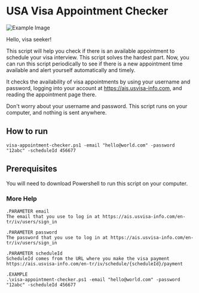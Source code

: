 # USA Visa Appointment Checker

![Example Image](./US-Visa-1024x666.jpg)

Hello, visa seeker!

This script will help you check if there is an available appointment to schedule your visa interview. This script solves the hardest part. Now, you can run this script periodically to see if there is a new appointment time available and alert yourself automatically and timely.

It checks the availability of visa appointments by using your username and password, logging into your account at https://ais.usvisa-info.com, and reading the appointment page there.

Don't worry about your username and password. This script runs on your computer, and nothing is sent anywhere. 

## How to run

`visa-appointment-checker.ps1 -email "hello@world.com" -password "12abc" -scheduleId 456677`

## Prerequisites

You will need to download Powershell to run this script on your computer.


### More Help
```
.PARAMETER email
The email that you use to log in at https://ais.usvisa-info.com/en-tr/iv/users/sign_in

.PARAMETER password
The password that you use to log in at https://ais.usvisa-info.com/en-tr/iv/users/sign_in

.PARAMETER scheduleId
ScheduleId comes from the URL where you make the visa payment https://ais.usvisa-info.com/en-tr/iv/schedule/{scheduleId}/payment

.EXAMPLE
.\visa-appointment-checker.ps1 -email "hello@world.com" -password "12abc" -scheduleId 456677
```
